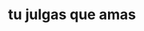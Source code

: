 ---
layout: work
title: tu julgas que amas
inst: for piano
dur: 3
#image: /assets/images/placeholder-2.jpg
soundcloud: https://w.soundcloud.com/player/?url=https%3A//api.soundcloud.com/tracks/348574893&color=%23ff5500&auto_play=false&hide_related=false&show_comments=true&show_user=true&show_reposts=false&show_teaser=true"
comm: Antena 2/RTP, for Prémio Jovens Músicos 2016.
prem: 28/06/2016, Salão Nobre do Conservatório Nacional, Lisboa
---